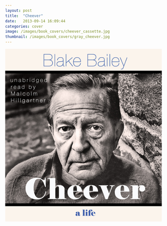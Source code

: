 ```yaml
---
layout: post
title:  "Cheever"
date:   2013-09-14 16:09:44
categories: cover
image: /images/book_covers/cheever_cassette.jpg 
thumbnail: /images/book_covers/gray_cheever.jpg
---
```

![Cheever][image]

[image]: /images/cheever.jpg "Cheever"
